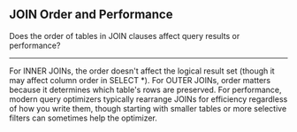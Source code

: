 ## JOIN Order and Performance

Does the order of tables in JOIN clauses affect query results or performance?

---

For INNER JOINs, the order doesn't affect the logical result set (though it may affect column order in SELECT *). For OUTER JOINs, order matters because it determines which table's rows are preserved. For performance, modern query optimizers typically rearrange JOINs for efficiency regardless of how you write them, though starting with smaller tables or more selective filters can sometimes help the optimizer.


